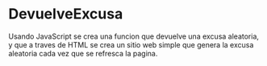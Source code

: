 # DevuelveExcusa
Usando JavaScript se crea una funcion que devuelve una excusa aleatoria, y que a traves de HTML se crea un sitio web simple que genera la excusa aleatoria cada vez que se refresca la pagina.
